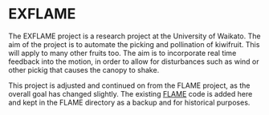 # EXFLAME
The EXFLAME project is a research project at the University of Waikato. The aim of the project is to automate the picking and pollination of kiwifruit. This will apply to many other fruits too. The aim is to incorporate real time feedback into the motion, in order to allow for disturbances such as wind or other pickig that causes the canopy to shake.

This project is adjusted and continued on from the FLAME project, as the overall goal has changed slightly. The existing [FLAME](https://github.com/dnlbsmn/FLAME.git) code is added here and kept in the FLAME directory as a backup and for historical purposes. 